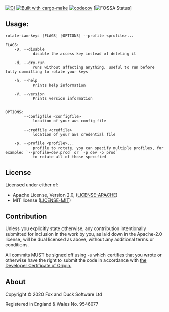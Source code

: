 [![CI][ci_badge]][ci_link]
[![Built with cargo-make][cargo_make_badge]][cargo_make]
[![codecov][codecov_badge]][codecov]
[![FOSSA Status][fossa_badge]]

## Usage:
```
rotate-iam-keys [FLAGS] [OPTIONS] --profile <profile>...

FLAGS:
    -D, --disable
            disable the access key instead of deleting it

    -d, --dry-run
            runs without affecting anything, useful to run before fully committing to rotate your keys

    -h, --help
            Prints help information

    -V, --version
            Prints version information


OPTIONS:
        --configfile <configfile>
            location of your aws config file

        --credfile <credfile>
            location of your aws credential file

    -p, --profile <profile>...
            profile to rotate, you can specify multiple profiles, for example: `--profile=dev,prod` or `-p dev -p prod`
            to rotate all of those specified
```
## License
Licensed under either of:

* Apache License, Version 2.0, ([LICENSE-APACHE][license_apache])
* MIT license ([LICENSE-MIT][license_mit])

## Contribution
Unless you explicitly state otherwise, any contribution intentionally submitted for inclusion in the work by you, as laid down in the Apache-2.0 license, will be dual licensed as above, without any additional terms or conditions.

All commits MUST be signed off using `-s` which certifies that you wrote or otherwise have the right to submit the code in accordance with [the Developer Certificate of Origin.][DCO]

## About
Copyright © 2020 Fox and Duck Software Ltd

Registered in England & Wales No. 9546077


[license_apache]: https://github.com/FoxAndDuckSoftware/aws-rotate-iam-keys-rs/blob/master/LICENSE-APACHE
[license_mit]: https://github.com/FoxAndDuckSoftware/aws-rotate-iam-keys-rs/blob/master/LICENSE-MIT

[ci_link]: https://github.com/FoxAndDuckSoftware/aws-rotate-iam-keys-rs/actions?workflow=CI
[ci_badge]: https://github.com/FoxAndDuckSoftware/aws-rotate-iam-keys-rs/workflows/CI/badge.svg

[cargo_make]: https://sagiegurari.github.io/cargo-make
[cargo_make_badge]: https://sagiegurari.github.io/cargo-make/assets/badges/cargo-make.svg

[codecov]: https://codecov.io/gh/FoxAndDuckSoftware/aws-rotate-iam-keys-rs
[codecov_badge]: https://codecov.io/gh/FoxAndDuckSoftware/aws-rotate-iam-keys-rs/branch/master/graph/badge.svg?token=ZLEAWJBDQ4

[fossa]: https://app.fossa.com/projects/git%2Bgithub.com%2FFoxAndDuckSoftware%2Faws-rotate-iam-keys-rs?ref=badge_small
[fossa_badge]: https://app.fossa.com/projects/git%2Bgithub.com%2FFoxAndDuckSoftware%2Faws-rotate-iam-keys-rs?ref=badge_small

[DCO]: https://developercertificate.org/

